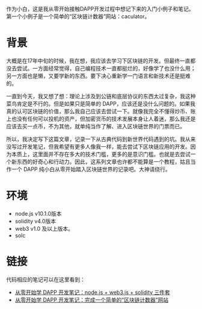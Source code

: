 作为小白，这是我从零开始接触DAPP开发过程中想记下来的入门小例子和笔记。
第一个小例子是一个简单的“区块链计数器”网站：caculator。

# 背景

大概是在17年中旬的时候，我在想，我应该去学习下区块链的开发。但最终一直都没去尝试。一方面经常觉得，自己编程技术一直都挺烂的，好像学了也没什么用；另一方面也是懒，又要学新的东西。要下决心重新学一门语言和新技术还是挺难的。

一直到今天，我又想了想：理论上涉及到公链和底层协议的东西太过复杂，我这种菜鸟肯定是不行的。但是如果只是简单的 DAPP，应该还是没什么问题的。如果我真的认可区块链的价值，那么我自己应该去尝试一下。就像我完全不懂得炒币、账上也没有任何可以投机的资产，但加密货币的技术发展本身让人着迷，那么我还是应该去买一点币，不为其他，就单纯当作了解、进入区块链世界的门票而已。

所以，我决定写下这篇文章，记录一下从古典代码到新世界代码遇到的坑。我从来没写过开发笔记，但我希望有更多人像我一样，能去尝试下区块链应用的开发。因为本质上，这里面并不存在多大的技术门槛，更多的是意识门槛。也就是去尝试一个新东西的好奇心和行动力。因此，这系列文章也许都不能算是一个教程，姑且当作一个 DAPP 纯小白从零开始踏入区块链世界的记录吧。大神请绕行。

# 环境

- node.js v10.1.0版本
- solidity v4.0版本
- web3 v1.0 及以上版本。
- solc

# 链接

代码相应的笔记可以在这里看到：

- [从零开始学 DAPP 开发笔记：node.js + web3.js + solidity 三件套](https://underplay.me/orange/p/64)
- [从零开始学 DAPP 开发笔记：完成一个简单的“区块链计数器”网站](https://underplay.me/orange/p/68)